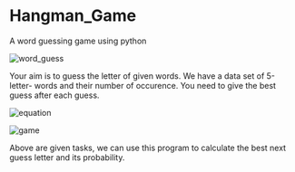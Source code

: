 # Hangman_Game
A word guessing game using python

![word_guess](Hangman_Game/word_guess.png)

Your aim is to guess the letter of given words. We have a data set of 5-letter- words and their number of occurence. You need to give the best guess after each guess.

![equation](/Users/wenshuwu/Documents/GitHub/Hangman_Game/equation.png)

![game](/Users/wenshuwu/Documents/GitHub/Hangman_Game/game.png)

Above are given tasks, we can use this program to calculate the best next guess letter and its probability.
